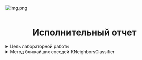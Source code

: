 ![img.png](img.png)
<p align="center"><img src=""/></p>
<h1 align="center">Исполнительный отчет</h1>
<details><summary>Цель лабораторной работы</summary>
    Получение практических навыков работы с метрическими и линейными моделями классификации и регрессии
 </details>
<details>
<summary>Метод ближайших соседей KNeighborsClassifier</summary>
<p align="center"><img src=""/></p>
</details>
